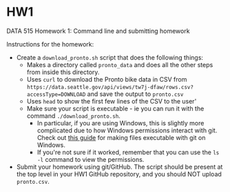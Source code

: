 # HW1
DATA 515 Homework 1: Command line and submitting homework

Instructions for the homework:
* Create a `download_pronto.sh` script that does the following things:
  * Makes a directory called `pronto_data` and does all the other steps from inside this directory.
  * Uses `curl` to download the Pronto bike data in CSV from `https://data.seattle.gov/api/views/tw7j-dfaw/rows.csv?accessType=DOWNLOAD` and save the output to `pronto.csv`
  * Uses `head` to show the first few lines of the CSV to the user'
  * Make sure your script is executable - ie you can run it with the command `./download_pronto.sh`.
    * In particular, if you are using Windows, this is slightly more complicated due to how Windows permissions interact with git. Check out [this guide](https://www.scivision.dev/git-windows-chmod-executable/) for making files executable with git on Windows.
    * If you're not sure if it worked, remember that you can use the `ls -l` command to view the permissions.
* Submit your homework using git/GitHub. The script should be present at the top level in your HW1 GitHub repository, and you should NOT upload `pronto.csv`.
